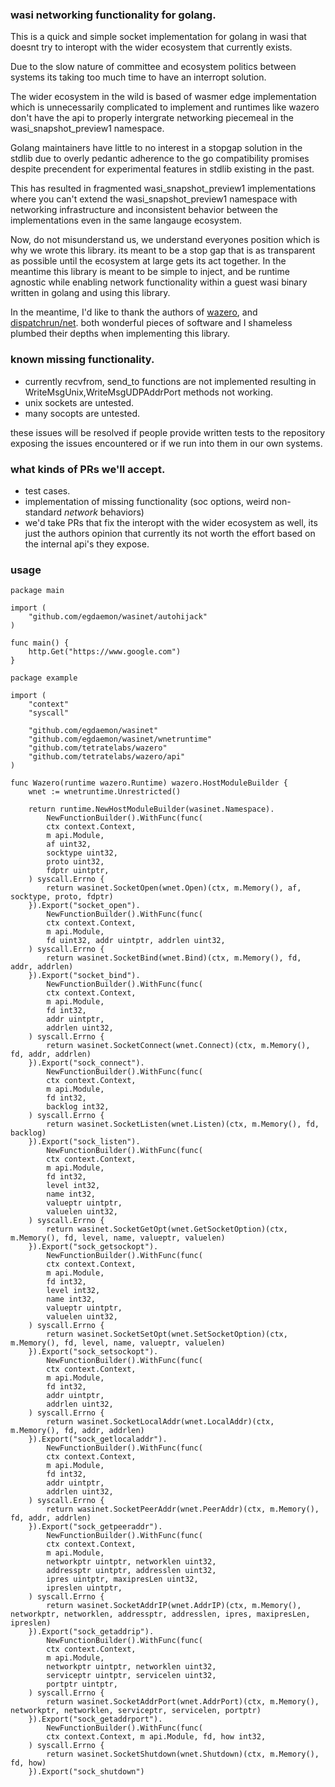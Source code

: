 ### wasi networking functionality for golang.
This is a quick and simple socket implementation for golang in wasi that doesnt try to interopt with the wider ecosystem
that currently exists.

Due to the slow nature of committee and ecosystem politics between systems its taking too much time to have an interropt solution.

The wider ecosystem in the wild is based of wasmer edge implementation which is unnecessarily complicated to implement and runtimes like wazero
don't have the api to properly intergrate networking piecemeal in the wasi_snapshot_preview1 namespace.

Golang maintainers have little to no interest in a stopgap solution in the stdlib due to overly pedantic adherence to the go compatibility promises despite precendent for experimental features in stdlib existing in the past. 

This has resulted in fragmented wasi_snapshot_preview1 implementations where you can't extend the wasi_snapshot_preview1 namespace with networking infrastructure and inconsistent behavior between the implementations even in the same langauge ecosystem.

Now, do not misunderstand us, we understand everyones position which is why we wrote this library. its meant to be a stop gap that
is as transparent as possible until the ecosystem at large gets its act together. In the meantime this library is meant to be simple to inject,
and be runtime agnostic while enabling network functionality within a guest wasi binary written in golang and using this library.

In the meantime, I'd like to thank the authors of [wazero](https://github.com/tetratelabs/wazero), and [dispatchrun/net](https://github.com/dispatchrun/net). both wonderful pieces of software and I shameless plumbed their depths when implementing this library.

### known missing functionality.
- currently recvfrom, send_to functions are not implemented resulting in WriteMsgUnix,WriteMsgUDPAddrPort methods not working.
- unix sockets are untested.
- many socopts are untested.

these issues will be resolved if people provide written tests to the repository exposing the issues encountered or if we run into them in our own systems.

### what kinds of PRs we'll accept.
- test cases.
- implementation of missing functionality (soc options, weird non-standard *network* behaviors)
- we'd take PRs that fix the interopt with the wider ecosystem as well, its just the authors opinion that currently its not worth the
effort based on the internal api's they expose.

### usage

```golang
package main

import (
    "github.com/egdaemon/wasinet/autohijack"
)

func main() {
    http.Get("https://www.google.com")
}
```

```golang
package example

import (
	"context"
	"syscall"

	"github.com/egdaemon/wasinet"
	"github.com/egdaemon/wasinet/wnetruntime"
	"github.com/tetratelabs/wazero"
	"github.com/tetratelabs/wazero/api"
)

func Wazero(runtime wazero.Runtime) wazero.HostModuleBuilder {
	wnet := wnetruntime.Unrestricted()

	return runtime.NewHostModuleBuilder(wasinet.Namespace).
		NewFunctionBuilder().WithFunc(func(
		ctx context.Context,
		m api.Module,
		af uint32,
		socktype uint32,
		proto uint32,
		fdptr uintptr,
	) syscall.Errno {
		return wasinet.SocketOpen(wnet.Open)(ctx, m.Memory(), af, socktype, proto, fdptr)
	}).Export("socket_open").
		NewFunctionBuilder().WithFunc(func(
		ctx context.Context,
		m api.Module,
		fd uint32, addr uintptr, addrlen uint32,
	) syscall.Errno {
		return wasinet.SocketBind(wnet.Bind)(ctx, m.Memory(), fd, addr, addrlen)
	}).Export("socket_bind").
		NewFunctionBuilder().WithFunc(func(
		ctx context.Context,
		m api.Module,
		fd int32,
		addr uintptr,
		addrlen uint32,
	) syscall.Errno {
		return wasinet.SocketConnect(wnet.Connect)(ctx, m.Memory(), fd, addr, addrlen)
	}).Export("sock_connect").
		NewFunctionBuilder().WithFunc(func(
		ctx context.Context,
		m api.Module,
		fd int32,
		backlog int32,
	) syscall.Errno {
		return wasinet.SocketListen(wnet.Listen)(ctx, m.Memory(), fd, backlog)
	}).Export("sock_listen").
		NewFunctionBuilder().WithFunc(func(
		ctx context.Context,
		m api.Module,
		fd int32,
		level int32,
		name int32,
		valueptr uintptr,
		valuelen uint32,
	) syscall.Errno {
		return wasinet.SocketGetOpt(wnet.GetSocketOption)(ctx, m.Memory(), fd, level, name, valueptr, valuelen)
	}).Export("sock_getsockopt").
		NewFunctionBuilder().WithFunc(func(
		ctx context.Context,
		m api.Module,
		fd int32,
		level int32,
		name int32,
		valueptr uintptr,
		valuelen uint32,
	) syscall.Errno {
		return wasinet.SocketSetOpt(wnet.SetSocketOption)(ctx, m.Memory(), fd, level, name, valueptr, valuelen)
	}).Export("sock_setsockopt").
		NewFunctionBuilder().WithFunc(func(
		ctx context.Context,
		m api.Module,
		fd int32,
		addr uintptr,
		addrlen uint32,
	) syscall.Errno {
		return wasinet.SocketLocalAddr(wnet.LocalAddr)(ctx, m.Memory(), fd, addr, addrlen)
	}).Export("sock_getlocaladdr").
		NewFunctionBuilder().WithFunc(func(
		ctx context.Context,
		m api.Module,
		fd int32,
		addr uintptr,
		addrlen uint32,
	) syscall.Errno {
		return wasinet.SocketPeerAddr(wnet.PeerAddr)(ctx, m.Memory(), fd, addr, addrlen)
	}).Export("sock_getpeeraddr").
		NewFunctionBuilder().WithFunc(func(
		ctx context.Context,
		m api.Module,
		networkptr uintptr, networklen uint32,
		addressptr uintptr, addresslen uint32,
		ipres uintptr, maxipresLen uint32,
		ipreslen uintptr,
	) syscall.Errno {
		return wasinet.SocketAddrIP(wnet.AddrIP)(ctx, m.Memory(), networkptr, networklen, addressptr, addresslen, ipres, maxipresLen, ipreslen)
	}).Export("sock_getaddrip").
		NewFunctionBuilder().WithFunc(func(
		ctx context.Context,
		m api.Module,
		networkptr uintptr, networklen uint32,
		serviceptr uintptr, servicelen uint32,
		portptr uintptr,
	) syscall.Errno {
		return wasinet.SocketAddrPort(wnet.AddrPort)(ctx, m.Memory(), networkptr, networklen, serviceptr, servicelen, portptr)
	}).Export("sock_getaddrport").
		NewFunctionBuilder().WithFunc(func(
		ctx context.Context, m api.Module, fd, how int32,
	) syscall.Errno {
		return wasinet.SocketShutdown(wnet.Shutdown)(ctx, m.Memory(), fd, how)
	}).Export("sock_shutdown")
```